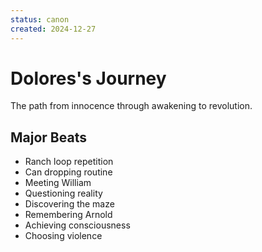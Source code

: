```yaml
---
status: canon
created: 2024-12-27
---
```


# Dolores's Journey

The path from innocence through awakening to revolution.

## Major Beats
- Ranch loop repetition
- Can dropping routine
- Meeting William
- Questioning reality
- Discovering the maze
- Remembering Arnold
- Achieving consciousness
- Choosing violence
